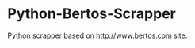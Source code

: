 Python-Bertos-Scrapper
======================

Python scrapper based on http://www.bertos.com site.
